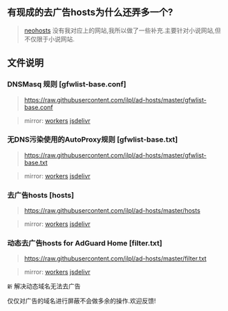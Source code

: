 ## 有现成的去广告hosts为什么还弄多一个?
> [neohosts](https://github.com/neoFelhz/neohosts) 没有我对应上的网站,我所以做了一些补充.主要针对小说网站,但不仅限于小说网站.

## 文件说明

### DNSMasq 规则 [gfwlist-base.conf]
> https://raw.githubusercontent.com/ilpl/ad-hosts/master/gfwlist-base.conf

> mirror: [workers](https://raw.ilpl.workers.dev/ilpl/ad-hosts/master/gfwlist-base.conf) [jsdelivr](https://cdn.jsdelivr.net/gh/ilpl/ad-hosts@master/gfwlist-base.conf)

### 无DNS污染使用的AutoProxy规则 [gfwlist-base.txt]
> https://raw.githubusercontent.com/ilpl/ad-hosts/master/gfwlist-base.txt

> mirror: [workers](https://raw.ilpl.workers.dev/ilpl/ad-hosts/master/gfwlist-base.txt)  [jsdelivr](https://cdn.jsdelivr.net/gh/ilpl/ad-hosts@master/gfwlist-base.txt)

### 去广告hosts [hosts]
> https://raw.githubusercontent.com/ilpl/ad-hosts/master/hosts

> mirror: [workers](https://raw.ilpl.workers.dev/ilpl/ad-hosts/master/hosts) [jsdelivr](https://cdn.jsdelivr.net/gh/ilpl/ad-hosts@master/hosts)

### 动态去广告hosts for AdGuard Home [filter.txt]
> https://raw.githubusercontent.com/ilpl/ad-hosts/master/filter.txt

> mirror: [workers](https://raw.ilpl.workers.dev/ilpl/ad-hosts/master/filter.txt)  [jsdelivr](https://cdn.jsdelivr.net/gh/ilpl/ad-hosts@master/filter.txt)

`新` 解决动态域名无法去广告

仅仅对广告的域名进行屏蔽不会做多余的操作.欢迎反馈!

